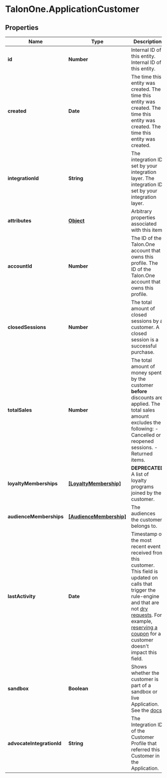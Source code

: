 # TalonOne.ApplicationCustomer

## Properties

Name | Type | Description | Notes
------------ | ------------- | ------------- | -------------
**id** | **Number** | Internal ID of this entity. Internal ID of this entity. | 
**created** | **Date** | The time this entity was created. The time this entity was created. The time this entity was created. The time this entity was created. | 
**integrationId** | **String** | The integration ID set by your integration layer. The integration ID set by your integration layer. | 
**attributes** | [**Object**](.md) | Arbitrary properties associated with this item. | 
**accountId** | **Number** | The ID of the Talon.One account that owns this profile. The ID of the Talon.One account that owns this profile. | 
**closedSessions** | **Number** | The total amount of closed sessions by a customer. A closed session is a successful purchase. | 
**totalSales** | **Number** | The total amount of money spent by the customer **before** discounts are applied.  The total sales amount excludes the following: - Cancelled or reopened sessions. - Returned items.  | 
**loyaltyMemberships** | [**[LoyaltyMembership]**](LoyaltyMembership.md) | **DEPRECATED** A list of loyalty programs joined by the customer.  | [optional] 
**audienceMemberships** | [**[AudienceMembership]**](AudienceMembership.md) | The audiences the customer belongs to. | [optional] 
**lastActivity** | **Date** | Timestamp of the most recent event received from this customer. This field is updated on calls that trigger the rule-engine and that are not [dry requests](https://docs.talon.one/docs/dev/integration-api/dry-requests/#overlay).  For example, [reserving a coupon](https://docs.talon.one/integration-api#operation/createCouponReservation) for a customer doesn&#39;t impact this field.  | 
**sandbox** | **Boolean** | Shows whether the customer is part of a sandbox or live Application. See the [docs](https://docs.talon.one/docs/product/applications/overview#application-environments).  | [optional] 
**advocateIntegrationId** | **String** | The Integration ID of the Customer Profile that referred this Customer in the Application. | [optional] 



